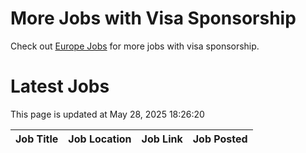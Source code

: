 # More Jobs with Visa Sponsorship

Check out [Europe Jobs](https://github.com/sureshparimi/europejobs#latest-jobs) for more jobs with visa sponsorship.

# Latest Jobs

This page is updated at May 28, 2025 18:26:20

| Job Title | Job Location | Job Link | Job Posted |
| --- | --- | --- | --- |
